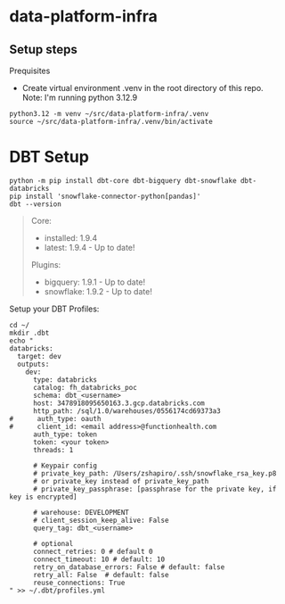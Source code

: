 # data-platform-infra

## Setup steps
Prequisites
- Create virtual environment .venv in the root directory of this repo.  
Note: I'm running python 3.12.9

```
python3.12 -m venv ~/src/data-platform-infra/.venv
source ~/src/data-platform-infra/.venv/bin/activate
```

# DBT Setup
```
python -m pip install dbt-core dbt-bigquery dbt-snowflake dbt-databricks
pip install 'snowflake-connector-python[pandas]'
dbt --version
```

> Core:
>   - installed: 1.9.4
>   - latest:    1.9.4 - Up to date!
>
> Plugins:
>   - bigquery:  1.9.1 - Up to date!
>   - snowflake: 1.9.2 - Up to date!

Setup your DBT Profiles:

```
cd ~/
mkdir .dbt
echo "
databricks:
  target: dev
  outputs:
    dev:
      type: databricks
      catalog: fh_databricks_poc
      schema: dbt_<username>
      host: 3478918095650163.3.gcp.databricks.com
      http_path: /sql/1.0/warehouses/0556174cd69373a3
#      auth_type: oauth
#      client_id: <email address>@functionhealth.com
      auth_type: token
      token: <your token>
      threads: 1

      # Keypair config
      # private_key_path: /Users/zshapiro/.ssh/snowflake_rsa_key.p8
      # or private_key instead of private_key_path
      # private_key_passphrase: [passphrase for the private key, if key is encrypted]

      # warehouse: DEVELOPMENT
      # client_session_keep_alive: False
      query_tag: dbt_<username>

      # optional
      connect_retries: 0 # default 0
      connect_timeout: 10 # default: 10
      retry_on_database_errors: False # default: false
      retry_all: False  # default: false
      reuse_connections: True
" >> ~/.dbt/profiles.yml
```